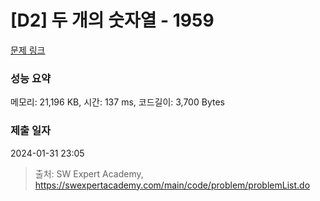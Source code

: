 # [D2] 두 개의 숫자열 - 1959 

[문제 링크](https://swexpertacademy.com/main/code/problem/problemDetail.do?contestProbId=AV5PpoFaAS4DFAUq) 

### 성능 요약

메모리: 21,196 KB, 시간: 137 ms, 코드길이: 3,700 Bytes

### 제출 일자

2024-01-31 23:05



> 출처: SW Expert Academy, https://swexpertacademy.com/main/code/problem/problemList.do